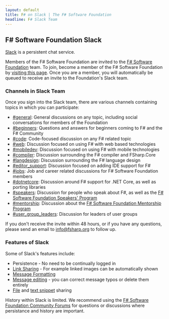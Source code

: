 ```yaml
---
layout: default
title: F# on Slack | The F# Software Foundation
headline: F# Slack Team
---
```


## F# Software Foundation Slack

[Slack](https://slack.com/) is a persistent chat service. 

Members of the F# Software Foundation are invited to the [F# Software Foundation](https://fsharp.slack.com/) team. To join, become a member of the F# Software Foundation by [visiting this page](https://foundation.fsharp.org/join). Once you are a member, you will automatically be queued to receive an invite to the Foundation's Slack team.  

### Channels in Slack Team

Once you sign into the Slack team, there are various channels containing topics in which you can participate:

* [#general](https://fsharp.slack.com/messages/general/): General discussions on any topic, including social conversations for members of the Foundation
* [#beginners](https://fsharp.slack.com/messages/beginners/): Questions and answers for beginners coming to F# and the F# Community
* [#code](https://fsharp.slack.com/messages/code/): Code-focused discussion on any F# related topic
* [#web](https://fsharp.slack.com/messages/web/): Discussion focused on using F# with web based technologies
* [#mobiledev](https://fsharp.slack.com/messages/mobiledev/): Discussion focused on using F# with mobile technologies
* [#compiler](https://fsharp.slack.com/messages/compiler/): Discussion surrounding the F# compiler and FSharp.Core
* [#langdesign](https://fsharp.slack.com/messages/compiler/): Discussion surrounding the F# language design
* [#editor_support](https://fsharp.slack.com/messages/editor_support/): Discussion focused on adding IDE support for F#
* [#jobs](https://fsharp.slack.com/messages/jobs/): Job and career related discussions for F# Software Foundation members
* [#dotnetcore](https://fsharp.slack.com/messages/dotnetcore/): Discussion around F# support for .NET Core, as well as porting libraries
* [#speakers](https://fsharp.slack.com/messages/speakers/): Discussion for people who speak about F#, as well as the [F# Software Foundation Speakers' Program](https://community.fsharp.org/speakers_program)
* [#mentorship](https://fsharp.slack.com/messages/mentorship/): Discussion about the [F# Software Foundation Mentorship Program](../../mentorship/index.html)
* [#user_group_leaders](https://fsharp.slack.com/messages/user_group_leaders/): Discussion for leaders of user groups


If you don't receive the invite within 48 hours, or if you have any questions, please send an email to info@fsharp.org to follow up.

### Features of Slack

Some of Slack's features include:

* Persistence - No need to be continually logged in
* [Link Sharing](https://slack.zendesk.com/hc/articles/204399343-Sharing-links-in-Slack) - For example linked images can be automatically shown
* [Message Formatting](https://slack.zendesk.com/hc/articles/202288908-Formatting-your-messages)
* [Message editing](https://slack.zendesk.com/hc/articles/202395258-Editing-or-deleting-messages) - you can correct message typos or delete them entirely
* [File](https://slack.zendesk.com/hc/articles/201330736-Uploading-and-sharing-files) and [text snippet](https://slack.zendesk.com/hc/articles/204145658-Creating-a-Snippet) sharing

History within Slack is limited. We recommend using the [F# Software Foundation Community Forums](https://forums.fsharp.org/t/welcome-to-the-f-software-foundation-community-forums/8) for questions or discussions where persistance and history are important.
